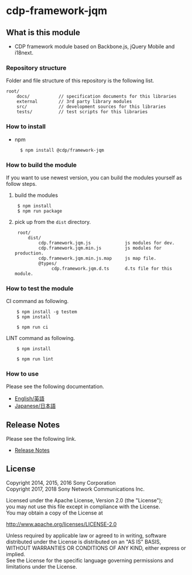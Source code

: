 ﻿# cdp-framework-jqm

## What is this module

* CDP framework module based on Backbone.js, jQuery Mobile and i18next.


### Repository structure
Folder and file structure of this repository is the following list.

    root/
        docs/           // specification documents for this libraries
        external        // 3rd party library modules
        src/            // development sources for this libraries
        tests/          // test scripts for this libraries


### How to install

* npm

        $ npm install @cdp/framework-jqm


### How to build the module

If you want to use newest version, you can build the modules yourself as follow steps.

1. build the modules

        $ npm install
        $ npm run package

2. pick up from the `dist` directory.

        root/
            dist/
                cdp.framework.jqm.js             js modules for dev.
                cdp.framework.jqm.min.js         js modules for production.
                cdp.framework.jqm.min.js.map     js map file.
                @types/
                     cdp.framework.jqm.d.ts      d.ts file for this module.

### How to test the module

CI command as following.

        $ npm install -g testem
        $ npm install
        
        $ npm run ci

LINT command as following.
        
        $ npm install
        
        $ npm run lint


### How to use
Please see the following documentation.

- [English/英語](docs/en)
- [Japanese/日本語](docs/jp)

## Release Notes
Please see the following link.

- [Release Notes](RELEASENOTE.md)


## License

Copyright 2014, 2015, 2016 Sony Corporation  
Copyright 2017, 2018 Sony Network Communications Inc.  

Licensed under the Apache License, Version 2.0 (the "License");  
you may not use this file except in compliance with the License.  
You may obtain a copy of the License at

   http://www.apache.org/licenses/LICENSE-2.0

Unless required by applicable law or agreed to in writing, software  
distributed under the License is distributed on an "AS IS" BASIS,  
WITHOUT WARRANTIES OR CONDITIONS OF ANY KIND, either express or implied.  
See the License for the specific language governing permissions and  
limitations under the License.
